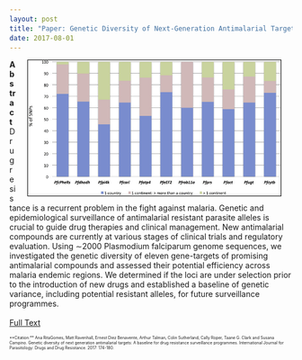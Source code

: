 ```yaml
---
layout: post
title: "Paper: Genetic Diversity of Next-Generation Antimalarial Targets"
date: 2017-08-01
---
```


<img style="float: right; border: 1px solid black" alt="Geographic distribution of SNPs across eleven gene-targets." hspace="20" src="/assets/nextgendiversity.jpg" width="450px">

**Abstract** Drug resistance is a recurrent problem in the fight against malaria. Genetic and epidemiological surveillance of antimalarial resistant parasite alleles is crucial to guide drug therapies and clinical management. New antimalarial compounds are currently at various stages of clinical trials and regulatory evaluation. Using ∼2000 Plasmodium falciparum genome sequences, we investigated the genetic diversity of eleven gene-targets of promising antimalarial compounds and assessed their potential efficiency across malaria endemic regions. We determined if the loci are under selection prior to the introduction of new drugs and established a baseline of genetic variance, including potential resistant alleles, for future surveillance programmes.
<br><br>
[Full Text](http://ac.els-cdn.com/S2211320717300131/1-s2.0-S2211320717300131-main.pdf?_tid=489f64ec-90e8-11e7-9d8d-00000aab0f27&acdnat=1504471478_a51f91bb5f4694635870817b1409183a)
<br>
<p style="font-size:0.5em">**Citation:** Ana RitaGomes, Matt Ravenhall, Ernest Diez Benavente, Arthur Talman, Colin Sutherland, Cally Roper, Taane G. Clark and Susana Campino. Genetic diversity of next generation antimalarial targets: A baseline for drug resistance surveillance programmes. International Journal for Parasitology: Drugs and Drug Resistance. 2017: 174-180.</p>
